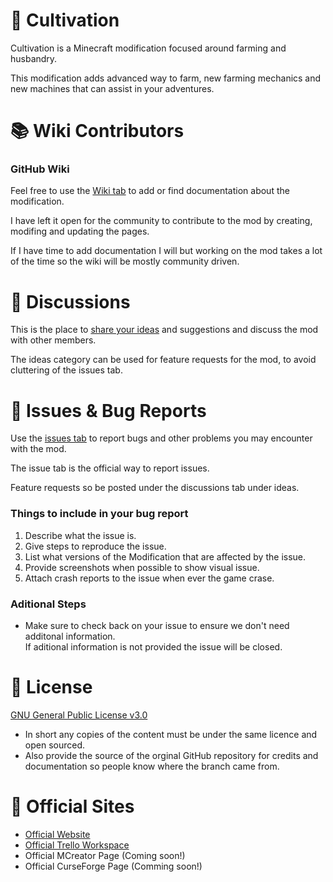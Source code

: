 # 🚜 Cultivation
Cultivation is a Minecraft modification focused around farming and husbandry.  
  
This modification adds advanced way to farm, new farming mechanics and new machines that can assist in your adventures.

# 📚 Wiki Contributors
### GitHub Wiki
Feel free to use the [Wiki tab](https://github.com/MC-Cultivation/Cultivation/wiki) to add or find documentation about the modification.  
  
I have left it open for the community to contribute to the mod by creating, modifing and updating the pages.  
  
If I have time to add documentation I will but working on the mod takes a lot of the time so the wiki will be mostly community driven.

# 💬 Discussions
This is the place to [share your ideas](https://github.com/MC-Cultivation/Cultivation/discussions/categories/ideas) and suggestions and discuss the mod with other members.  
  
The ideas category can be used for feature requests for the mod, to avoid cluttering of the issues tab.

# 🐛 Issues & Bug Reports
Use the [issues tab](https://github.com/MC-Cultivation/Cultivation/issues/new/choose) to report bugs and other problems you may encounter with the mod.

The issue tab is the official way to report issues.  
  
Feature requests so be posted under the discussions tab under ideas.
  
### Things to include in your bug report
1. Describe what the issue is.
2. Give steps to reproduce the issue.
3. List what versions of the Modification that are affected by the issue.
4. Provide screenshots when possible to show visual issue.
5. Attach crash reports to the issue when ever the game crase.

### Aditional Steps
- Make sure to check back on your issue to ensure we don't need additonal information.  
  If aditional information is not provided the issue will be closed.

# 🚨 License
[GNU General Public License v3.0](https://github.com/MC-Cultivation/Cultivation/blob/main/LICENSE)
- In short any copies of the content must be under the same licence and open sourced.
- Also provide the source of the orginal GitHub repository for credits and documentation so people know where the branch came from.

# 🔗 Official Sites
- [Official Website](https://mc-cultivation.github.io/Cultivation/)
- [Official Trello Workspace](https://trello.com/b/cWsqvIOg/cultivation)
- Official MCreator Page (Coming soon!)
- Official CurseForge Page (Comming soon!)
